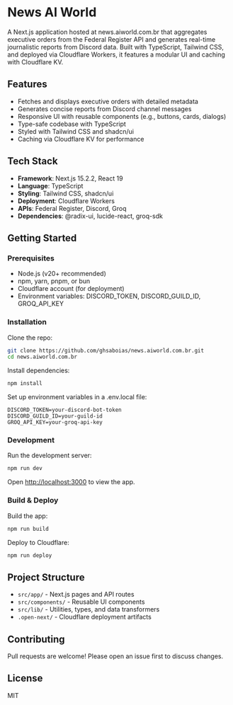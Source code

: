 # News AI World

A Next.js application hosted at news.aiworld.com.br that aggregates executive orders from the Federal Register API and generates real-time journalistic reports from Discord data. Built with TypeScript, Tailwind CSS, and deployed via Cloudflare Workers, it features a modular UI and caching with Cloudflare KV.

## Features

- Fetches and displays executive orders with detailed metadata
- Generates concise reports from Discord channel messages
- Responsive UI with reusable components (e.g., buttons, cards, dialogs)
- Type-safe codebase with TypeScript
- Styled with Tailwind CSS and shadcn/ui
- Caching via Cloudflare KV for performance

## Tech Stack

- **Framework**: Next.js 15.2.2, React 19
- **Language**: TypeScript
- **Styling**: Tailwind CSS, shadcn/ui
- **Deployment**: Cloudflare Workers
- **APIs**: Federal Register, Discord, Groq
- **Dependencies**: @radix-ui, lucide-react, groq-sdk

## Getting Started

### Prerequisites

- Node.js (v20+ recommended)
- npm, yarn, pnpm, or bun
- Cloudflare account (for deployment)
- Environment variables: DISCORD_TOKEN, DISCORD_GUILD_ID, GROQ_API_KEY

### Installation

Clone the repo:

```bash
git clone https://github.com/ghsaboias/news.aiworld.com.br.git
cd news.aiworld.com.br
```

Install dependencies:

```bash
npm install
```

Set up environment variables in a .env.local file:

```text
DISCORD_TOKEN=your-discord-bot-token
DISCORD_GUILD_ID=your-guild-id
GROQ_API_KEY=your-groq-api-key
```

### Development

Run the development server:

```bash
npm run dev
```

Open [http://localhost:3000](http://localhost:3000) to view the app.

### Build & Deploy

Build the app:

```bash
npm run build
```

Deploy to Cloudflare:

```bash
npm run deploy
```

## Project Structure

- `src/app/` - Next.js pages and API routes
- `src/components/` - Reusable UI components
- `src/lib/` - Utilities, types, and data transformers
- `.open-next/` - Cloudflare deployment artifacts

## Contributing

Pull requests are welcome! Please open an issue first to discuss changes.

## License

MIT
